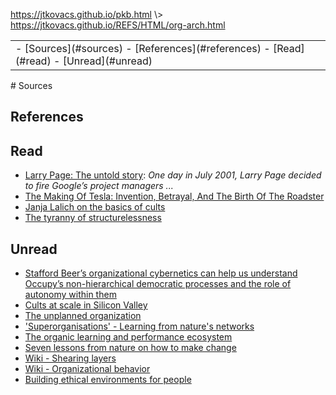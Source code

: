 <p id="path"><a href="../../pkb.html">https://jtkovacs.github.io/pkb.html</a> \> <a href="https://jtkovacs.github.io/REFS/HTML/org-arch.html">https://jtkovacs.github.io/REFS/HTML/org-arch.html</a></p><table class="TOC"><tr><td>- [Sources](#sources)
	- [References](#references)
	- [Read](#read)
	- [Unread](#unread)
</td></tr></table>
# Sources

## References


## Read

- [Larry Page: The untold story](http://www.businessinsider.com/larry-page-the-untold-story-2014-4): _One day in July 2001, Larry Page decided to fire Google’s project managers ..._
- [The Making Of Tesla: Invention, Betrayal, And The Birth Of The Roadster](http://www.businessinsider.com/tesla-the-origin-story-2014-10)
- [Janja Lalich on the basics of cults](http://cultresearch.org/category/cults-the-basics/)
- [The tyranny of structurelessness](http://www.jofreeman.com/joreen/tyranny.htm)


## Unread

- [Stafford Beer’s organizational cybernetics can help us understand Occupy’s non-hierarchical democratic processes and the role of autonomy within them](https://roarmag.org/essays/cybernetics-occupy-anarchism-stafford-beer/)
- [Cults at scale in Silicon Valley](http://dismagazine.com/discussion/72970/kate-losse-cults-at-scale/)
- [The unplanned organization](http://www.margaretwheatley.com/articles/unplannedorganization.html)
- ['Superorganisations' - Learning from nature's networks](https://thenatureofbusiness.org/2012/08/15/superorganisations-learning-from-natures-networks/)
- [The organic learning and performance ecosystem](http://davidkelly.me/2015/03/lessons-from-nature-the-organic-learning-performance-ecosystem-resources-shared-at-ecocon/)
- [Seven lessons from nature on how to make change](http://grist.org/article/2011-04-05-seven-lessons-from-nature-how-to-make-change-center-ecoliteracy/)
- [Wiki - Shearing layers](https://en.m.wikipedia.org/wiki/Shearing_layers)
- [Wiki - Organizational behavior](https://en.wikipedia.org/wiki/Organizational_behavior)
- [Building ethical environments for people](https://hackernoon.com/building-ethical-environments-for-people-585cd37bc1bc)
